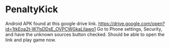 # PenaltyKick

Android APK found at this google drive link. 
https://drive.google.com/open?id=1tkEoa2t-W7lsDDsE_OVPCWGkaLilawo1
Go to Phone settings, Security, and have the unknown sources button checked. 
Should be able to open the link and play game now. 
